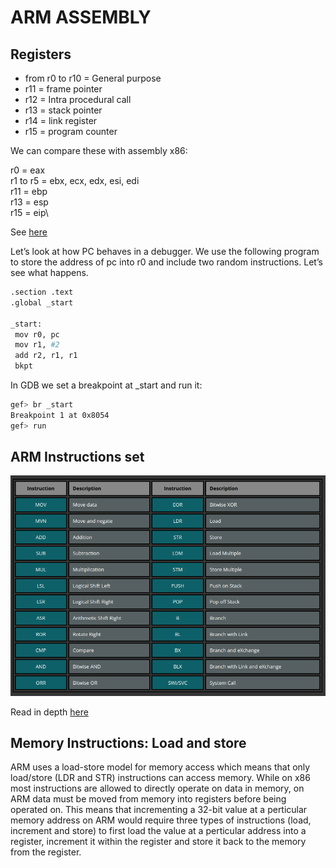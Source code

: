 # ARM ASSEMBLY

## Registers

- from r0 to r10 = General purpose
- r11 = frame pointer
- r12 = Intra procedural call
- r13 = stack pointer
- r14 = link register
- r15 = program counter

We can compare these with assembly x86:

r0 = eax\
r1 to r5 = ebx, ecx, edx, esi, edi\
r11 = ebp\
r13 = esp\
r15 = eip\

See [here](https://azeria-labs.com/arm-data-types-and-registers-part-2/)

Let’s look at how PC behaves in a debugger. We use the following program to store the address of pc into r0 and include two random instructions. Let’s see what happens.

```bash
.section .text
.global _start

_start:
 mov r0, pc
 mov r1, #2
 add r2, r1, r1
 bkpt
 ```

 In GDB we set a breakpoint at _start and run it:

```bash
gef> br _start
Breakpoint 1 at 0x8054
gef> run
```

## ARM Instructions set

![Instruction set table](Instructions.png)

Read in depth [here](https://azeria-labs.com/arm-instruction-set-part-3/)

## Memory Instructions: Load and store

ARM uses a load-store model for memory access which means that only load/store (LDR and STR) instructions can access memory. While on x86 most instructions are allowed to directly operate on data in memory, on ARM data must be moved from memory into registers before being operated on. This means that incrementing a 32-bit value at a perticular memory address on ARM would require three types of instructions (load, increment and store) to first load the value at a perticular address into a register, increment it within the register and store it back to the memory from the register.